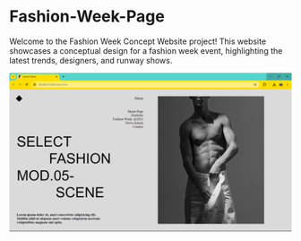 # Fashion-Week-Page
Welcome to the Fashion Week Concept Website project! This website showcases a conceptual design for a fashion week event, highlighting the latest trends, designers, and runway shows.
<p><img src="View.png" alt="Fashion Week Concept Website"></p>
